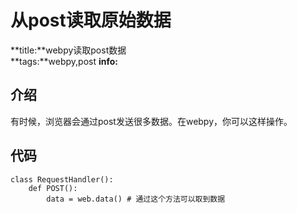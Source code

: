 # 从post读取原始数据
**title:**webpy读取post数据  
**tags:**webpy,post
**info:**  

## 介绍

有时候，浏览器会通过post发送很多数据。在webpy，你可以这样操作。


## 代码

    class RequestHandler():
        def POST():
            data = web.data() # 通过这个方法可以取到数据
